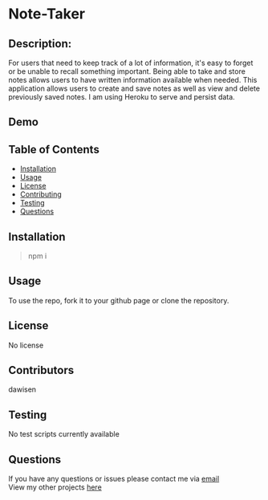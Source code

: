 # Note-Taker


## Description:
For users that need to keep track of a lot of information, it's easy to forget or be unable to recall something important. Being able to take and store notes allows users to have written information available when needed. This application allows users to create and save notes as well as view and delete previously saved notes. I am using Heroku to serve and persist data.

## Demo
<!-- [Watch my demo on YouTube](/////////////////)<br> -->
## Table of Contents

* [Installation](#Installation)
* [Usage](#Usage)
* [License](#License)
* [Contributing](#Contributing)
* [Testing](#Testing)
* [Questions](#Questions)

## Installation

>npm i

  
## Usage
To use the repo, fork it to your github page or clone the repository.

## License
No license

## Contributors
dawisen

## Testing
No test scripts currently available
  
## Questions
If you have any questions or issues please contact me via [email](daniellewwise@gmail.com)<br>
View my other projects [here](https://github.com/dawisen?tab=repositories)
